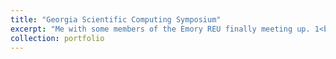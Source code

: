 ```yaml
---
title: "Georgia Scientific Computing Symposium"
excerpt: "Me with some members of the Emory REU finally meeting up. 1<br/><img src='/images/EmoryREUPictre.JPG'>"
collection: portfolio
---
```

